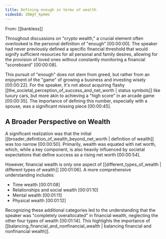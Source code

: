 ```yaml
---
title: Defining enough in terms of wealth
videoId: Z0WgT_KpHeU
---
```


From: [[bankless]] <br/> 

Throughout discussions on "crypto wealth," a crucial element often overlooked is the personal definition of "enough" <a class="yt-timestamp" data-t="00:00:00">[00:00:00]</a>. The speaker had never previously defined a specific financial threshold that would signify sufficient resources for all personal and family desires, allowing for the provision of loved ones without constantly monitoring a financial "scoreboard" <a class="yt-timestamp" data-t="00:00:08">[00:00:08]</a>.

This pursuit of "enough" does not stem from greed, but rather from an enjoyment of the "game" of growing a business and investing wisely <a class="yt-timestamp" data-t="00:00:22">[00:00:22]</a>. For the speaker, it's not about acquiring flashy [[the_societal_perception_of_success_and_net_worth | status symbols]] like luxury cars, but more akin to achieving a "high score" in an arcade game <a class="yt-timestamp" data-t="00:00:35">[00:00:35]</a>. The importance of defining this number, especially with a spouse, was a significant missing piece <a class="yt-timestamp" data-t="00:00:45">[00:00:45]</a>.

## A Broader Perspective on Wealth

A significant realization was that the initial [[broader_definition_of_wealth_beyond_net_worth | definition of wealth]] was too narrow <a class="yt-timestamp" data-t="00:00:50">[00:00:50]</a>. Primarily, wealth was equated with net worth, which, while a key component, is also heavily influenced by societal expectations that define success as a rising net worth <a class="yt-timestamp" data-t="00:00:54">[00:00:54]</a>.

However, financial wealth is only one aspect of [[different_types_of_wealth | different types of wealth]] <a class="yt-timestamp" data-t="00:01:06">[00:01:06]</a>. A more comprehensive understanding includes:
*   Time wealth <a class="yt-timestamp" data-t="00:01:08">[00:01:08]</a>
*   Relationships and social wealth <a class="yt-timestamp" data-t="00:01:10">[00:01:10]</a>
*   Mental wealth <a class="yt-timestamp" data-t="00:01:11">[00:01:11]</a>
*   Physical wealth <a class="yt-timestamp" data-t="00:01:12">[00:01:12]</a>

Recognizing these additional categories led to the understanding that the speaker was "completely overallocated" in financial wealth, neglecting the other four types of wealth <a class="yt-timestamp" data-t="00:01:14">[00:01:14]</a>. This highlights the importance of [[balancing_financial_and_nonfinancial_wealth | balancing financial and nonfinancial wealth]].